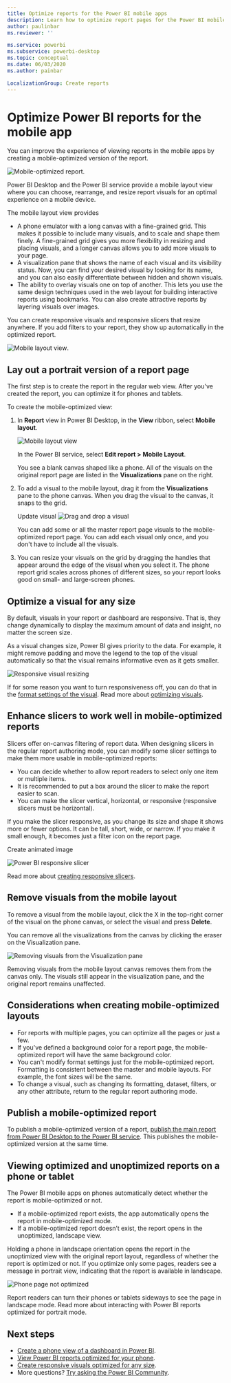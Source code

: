 ```yaml
---
title: Optimize reports for the Power BI mobile apps
description: Learn how to optimize report pages for the Power BI mobile apps by creating a portrait version of the report specifically for phones and tablets.
author: paulinbar
ms.reviewer: ''

ms.service: powerbi
ms.subservice: powerbi-desktop
ms.topic: conceptual
ms.date: 06/03/2020
ms.author: painbar

LocalizationGroup: Create reports
---
```

# Optimize Power BI reports for the mobile app
You can improve the experience of viewing reports in the mobile apps by creating a mobile-optimized version of the report.

![Mobile-optimized report](media/desktop-create-phone-report/desktop-mobile-optimized-report.png).

Power BI Desktop and the Power BI service provide a mobile layout view where you can choose, rearrange, and resize report visuals for an optimal experience on a mobile device.

The mobile layout view provides
* A phone emulator with a long canvas with a fine-grained grid. This makes it possible to include many visuals, and to scale and shape them finely. A fine-grained grid gives you more flexibility in resizing and placing visuals, and a longer canvas allows you to add more visuals to your page.
* A visualization pane that shows the name of each visual and its visibility status. Now, you can find your desired visual by looking for its name, and you can also easily differentiate between hidden and shown visuals.
* The ability to overlay visuals one on top of another. This lets you use the same design techniques used in the web layout for building interactive reports using bookmarks. You can also create attractive reports by layering visuals over images.

You can create responsive visuals and responsive slicers that resize anywhere. If you add filters to your report, they show up automatically in the optimized report.

![Mobile layout view](media/desktop-create-phone-report/desktop-mobile-layout.png).

## Lay out a portrait version of a report page

The first step is to create the report in the regular web view. After you've created the report, you can optimize it for phones and tablets.

To create the mobile-optimized view:

1. In **Report** view in Power BI Desktop, in the **View** ribbon, select **Mobile layout**.

   ![Mobile layout view]()
 
   In the Power BI service, select **Edit report > Mobile Layout**.

   You see a blank canvas shaped like a phone. All of the visuals on the original report page are listed in the **Visualizations** pane on the right.

1. To add a visual to the mobile layout, drag it from the **Visualizations** pane to the phone canvas. When you drag the visual to the canvas, it snaps to the grid.
   
   Update visual
   ![Drag and drop a visual](media/desktop-create-phone-report/desktop-create-phone-report-4.gif)
   
   You can add some or all the master report page visuals to the mobile-optimized report page. You can add each visual only once, and you don't have to include all the visuals.

1. You can resize your visuals on the grid by dragging the handles that appear around the edge of the visual when you select it. The phone report grid scales across phones of different sizes, so your report looks good on small- and large-screen phones.

## Optimize a visual for any size

By default, visuals in your report or dashboard are responsive. That is, they change dynamically to display the maximum amount of data and insight, no matter the screen size.

As a visual changes size, Power BI gives priority to the data. For example, it might remove padding and move the legend to the top of the visual automatically so that the visual remains informative even as it gets smaller.

![Responsive visual resizing](media/desktop-create-phone-report/desktop-create-phone-report-6.gif)
 
If for some reason you want to turn responsiveness off, you can do that in the [format settings of the visual](). Read more about [optimizing visuals]().

## Enhance slicers to work well in mobile-optimized reports

Slicers offer on-canvas filtering of report data. When designing slicers in the regular report authoring mode, you can modify some slicer settings to make them more usable in mobile-optimized reports:
* You can decide whether to allow report readers to select only one item or multiple items.
* It is recommended to put a box around the slicer to make the report easier to scan.
* You can make the slicer vertical, horizontal, or responsive (responsive slicers must be horizontal).

If you make the slicer responsive, as you change its size and shape it shows more or fewer options. It can be tall, short, wide, or narrow. If you make it small enough, it becomes just a filter icon on the report page.

Create animated image

![Power BI responsive slicer](media/desktop-create-phone-report/desktop-create-phone-report-8.png)
 
Read more about [creating responsive slicers]().

## Remove visuals from the mobile layout

To remove a visual from the mobile layout, click the X in the top-right corner of the visual on the phone canvas, or select the visual and press **Delete**.

You can remove all the visualizations from the canvas by clicking the eraser on the Visualization pane.

![Removing visuals from the Visualization pane]()

Removing visuals from the mobile layout canvas removes them from the canvas only. The visuals still appear in the visualization pane, and the original report remains unaffected.

## Considerations when creating mobile-optimized layouts
* For reports with multiple pages, you can optimize all the pages or just a few.
* If you've defined a background color for a report page, the mobile-optimized report will have the same background color.
* You can't modify format settings just for the mobile-optimized report. Formatting is consistent between the master and mobile layouts. For example, the font sizes will be the same.
* To change a visual, such as changing its formatting, dataset, filters, or any other attribute, return to the regular report authoring mode.

## Publish a mobile-optimized report
To publish a mobile-optimized version of a report, [publish the main report from Power BI Desktop to the Power BI service](desktop-upload-desktop-files.md). This publishes the mobile-optimized version at the same time.

## Viewing optimized and unoptimized reports on a phone or tablet

The Power BI mobile apps on phones automatically detect whether the report is mobile-optimized or not.
* If a mobile-optimized report exists, the app automatically opens the report in mobile-optimized mode.
* If a mobile-optimized report doesn’t exist, the report opens in the unoptimized, landscape view.

Holding a phone in landscape orientation opens the report in the unoptimized view with the original report layout, regardless of whether the report is optimized or not. If you optimize only some pages, readers see a message in portrait view, indicating that the report is available in landscape.

![Phone page not optimized](media/desktop-create-phone-report/desktop-create-phone-report-9.png)
 
Report readers can turn their phones or tablets sideways to see the page in landscape mode. Read more about interacting with Power BI reports optimized for portrait mode.

## Next steps
* [Create a phone view of a dashboard in Power BI](service-create-dashboard-mobile-phone-view.md).
* [View Power BI reports optimized for your phone](../consumer/mobile/mobile-apps-view-phone-report.md).
* [Create responsive visuals optimized for any size](../visuals/power-bi-report-visualizations.md).
* More questions? [Try asking the Power BI Community](https://community.powerbi.com/).